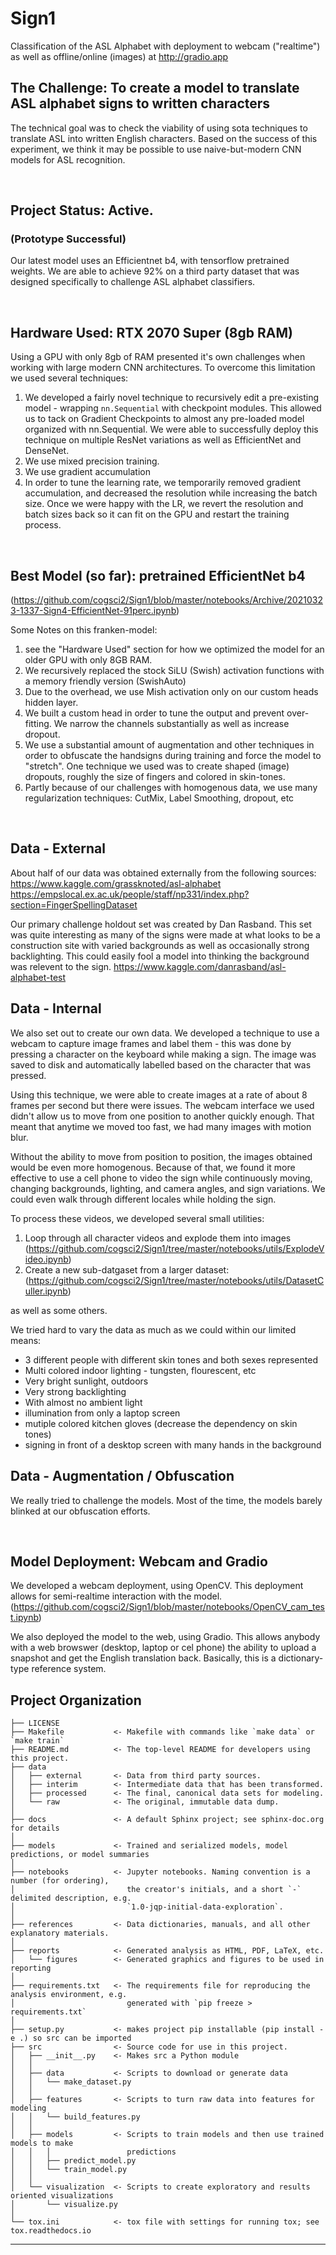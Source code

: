 Sign1
==============================

Classification of the ASL Alphabet with deployment to webcam ("realtime") as well as offline/online (images) at http://gradio.app

## The Challenge: To create a model to translate ASL alphabet signs to written characters

The technical goal was to check the viability of using sota techniques to translate ASL into written English characters.  Based on the success of this experiment, we think it may be possible to use naive-but-modern CNN models for ASL recognition.

<br>

## Project Status:  Active.  
### (Prototype Successful)

Our latest model uses an Efficientnet b4, with tensorflow pretrained weights.  We are able to achieve 92% on a third party dataset that was designed specifically to challenge ASL alphabet classifiers. 

<br>

## Hardware Used:  RTX 2070 Super (8gb RAM)

Using a GPU with only 8gb of RAM presented it's own challenges when working with large modern CNN architectures.  To overcome this limitation we used several techniques:

1. We developed a fairly novel technique to recursively edit a pre-existing model - wrapping `nn.Sequential` with checkpoint modules.  This allowed us to tack on Gradient Checkpoints to almost any pre-loaded model organized with nn.Sequential.  We were able to successfully deploy this technique on multiple ResNet variations as well as EfficientNet and DenseNet.
2. We use mixed precision training.
3. We use gradient accumulation
4. In order to tune the learning rate, we temporarily removed gradient accumulation, and decreased the resolution while increasing the batch size.  Once we were happy with the LR, we revert the resolution and batch sizes back so it can fit on the GPU and restart the training process.

<br>

## Best Model (so far):  pretrained EfficientNet b4
(https://github.com/cogsci2/Sign1/blob/master/notebooks/Archive/20210323-1337-Sign4-EfficientNet-91perc.ipynb)

Some Notes on this franken-model:
1. see the "Hardware Used" section for how we optimized the model for an older GPU with only 8GB RAM.
2. We recursively replaced the stock SiLU (Swish) activation functions with a memory friendly version (SwishAuto)
3. Due to the overhead, we use Mish activation only on our custom heads hidden layer.
4. We built a custom head in order to tune the output and prevent over-fitting.  We narrow the channels substantially as well as increase dropout.  
5. We use a substantial amount of augmentation and other techniques in order to obfuscate the handsigns during training and force the model to "stretch".  One technique we used was to create shaped (image) dropouts, roughly the size of fingers and colored in skin-tones. 
6. Partly because of our challenges with homogenous data, we use many regularization techniques:  CutMix, Label Smoothing, dropout, etc

<br>

## Data - External

About half of our data was obtained externally from the following sources:
https://www.kaggle.com/grassknoted/asl-alphabet
https://empslocal.ex.ac.uk/people/staff/np331/index.php?section=FingerSpellingDataset

Our primary challenge holdout set was created by Dan Rasband.  This set was quite interesting as many of the signs were made at what looks to be a construction site with varied backgrounds as well as occasionally strong backlighting.  This could easily fool a model into thinking the background was relevent to the sign.
https://www.kaggle.com/danrasband/asl-alphabet-test

## Data - Internal

We also set out to create our own data.  We developed a technique to use a webcam to capture image frames and label them - this was done by pressing a character on the keyboard while making a sign.  The image was saved to disk and automatically labelled based on the character that was pressed.  

Using this technique, we were able to create images at a rate of about 8 frames per second but there were issues.  The webcam interface we used didn't allow us to move from one position to another quickly enough.  That meant that anytime we moved too fast, we had many images with motion blur. 

Without the ability to move from position to position, the images obtained would be even more homogenous.  Because of that, we found it more effective to use a cell phone to video the sign while continuously moving, changing backgrounds, lighting, and camera angles, and sign variations.  We could even walk through different locales while holding the sign.

To process these videos, we developed several small utilities:
1. Loop through all character videos and explode them into images (https://github.com/cogsci2/Sign1/tree/master/notebooks/utils/ExplodeVideo.ipynb)
2. Create a new sub-datgaset from a larger dataset: (https://github.com/cogsci2/Sign1/tree/master/notebooks/utils/DatasetCuller.ipynb)

as well as some others.

We tried hard to vary the data as much as we could within our limited means:
* 3 different people with different skin tones and both sexes represented
* Multi colored indoor lighting - tungsten, flourescent, etc
* Very bright sunlight, outdoors
* Very strong backlighting
* With almost no ambient light
* illumination from only a laptop screen
* mutiple colored kitchen gloves (decrease the dependency on skin tones)
* signing in front of a desktop screen with many hands in the background

## Data - Augmentation / Obfuscation

We really tried to challenge the models.  Most of the time, the models barely blinked at our obfuscation efforts.  

<br>

## Model Deployment: Webcam and Gradio

We developed a webcam deployment, using OpenCV.  This deployment allows for semi-realtime interaction with the model.  (https://github.com/cogsci2/Sign1/blob/master/notebooks/OpenCV_cam_test.ipynb)

We also deployed the model to the web, using Gradio.  This allows anybody with a web browswer (desktop, laptop or cel phone) the ability to upload a snapshot and get the English translation back.  Basically, this is a dictionary-type reference system.


Project Organization
------------

    ├── LICENSE
    ├── Makefile           <- Makefile with commands like `make data` or `make train`
    ├── README.md          <- The top-level README for developers using this project.
    ├── data
    │   ├── external       <- Data from third party sources.
    │   ├── interim        <- Intermediate data that has been transformed.
    │   ├── processed      <- The final, canonical data sets for modeling.
    │   └── raw            <- The original, immutable data dump.
    │
    ├── docs               <- A default Sphinx project; see sphinx-doc.org for details
    │
    ├── models             <- Trained and serialized models, model predictions, or model summaries
    │
    ├── notebooks          <- Jupyter notebooks. Naming convention is a number (for ordering),
    │                         the creator's initials, and a short `-` delimited description, e.g.
    │                         `1.0-jqp-initial-data-exploration`.
    │
    ├── references         <- Data dictionaries, manuals, and all other explanatory materials.
    │
    ├── reports            <- Generated analysis as HTML, PDF, LaTeX, etc.
    │   └── figures        <- Generated graphics and figures to be used in reporting
    │
    ├── requirements.txt   <- The requirements file for reproducing the analysis environment, e.g.
    │                         generated with `pip freeze > requirements.txt`
    │
    ├── setup.py           <- makes project pip installable (pip install -e .) so src can be imported
    ├── src                <- Source code for use in this project.
    │   ├── __init__.py    <- Makes src a Python module
    │   │
    │   ├── data           <- Scripts to download or generate data
    │   │   └── make_dataset.py
    │   │
    │   ├── features       <- Scripts to turn raw data into features for modeling
    │   │   └── build_features.py
    │   │
    │   ├── models         <- Scripts to train models and then use trained models to make
    │   │   │                 predictions
    │   │   ├── predict_model.py
    │   │   └── train_model.py
    │   │
    │   └── visualization  <- Scripts to create exploratory and results oriented visualizations
    │       └── visualize.py
    │
    └── tox.ini            <- tox file with settings for running tox; see tox.readthedocs.io


--------


